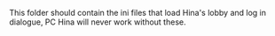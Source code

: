 This folder should contain the ini files that load Hina's lobby and log in dialogue, PC Hina will never work without these.
